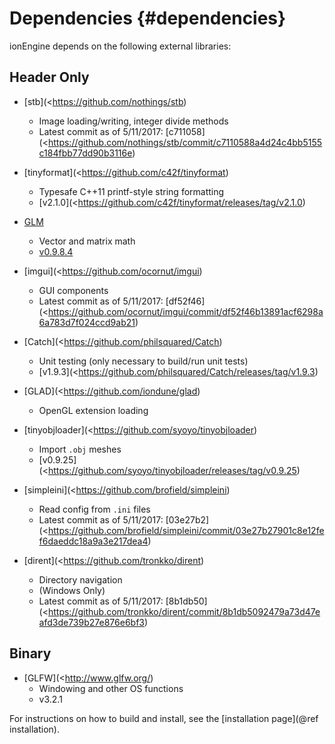 
Dependencies                   {#dependencies}
============

ionEngine depends on the following external libraries:

Header Only
-----------

  - [stb](<https://github.com/nothings/stb)

    - Image loading/writing, integer divide methods
    - Latest commit as of 5/11/2017: [c711058](<https://github.com/nothings/stb/commit/c7110588a4d24c4bb5155c184fbb77dd90b3116e)

  - [tinyformat](<https://github.com/c42f/tinyformat)

    - Typesafe C++11 printf-style string formatting
    - [v2.1.0](<https://github.com/c42f/tinyformat/releases/tag/v2.1.0)

  - [GLM](https://github.com/g-truc/glm)

    - Vector and matrix math
    - [v0.9.8.4](https://github.com/g-truc/glm/releases/tag/0.9.8.4)

  - [imgui](<https://github.com/ocornut/imgui)

    - GUI components
    - Latest commit as of 5/11/2017: [df52f46](<https://github.com/ocornut/imgui/commit/df52f46b13891acf6298a6a783d7f024ccd9ab21)

  - [Catch](<https://github.com/philsquared/Catch)

    - Unit testing (only necessary to build/run unit tests)
    - [v1.9.3](<https://github.com/philsquared/Catch/releases/tag/v1.9.3)

  - [GLAD](<https://github.com/iondune/glad)

    - OpenGL extension loading

  - [tinyobjloader](<https://github.com/syoyo/tinyobjloader)

    - Import `.obj` meshes
    - [v0.9.25](<https://github.com/syoyo/tinyobjloader/releases/tag/v0.9.25)

  - [simpleini](<https://github.com/brofield/simpleini)

    - Read config from `.ini` files
    - Latest commit as of 5/11/2017: [03e27b2](<https://github.com/brofield/simpleini/commit/03e27b27901c8e12fef6daeddc18a9a3e217dea4)

  - [dirent](<https://github.com/tronkko/dirent)

    - Directory navigation
    - (Windows Only)
    - Latest commit as of 5/11/2017: [8b1db50](<https://github.com/tronkko/dirent/commit/8b1db5092479a73d47eafd3de739b27e876e6bf3)

Binary
------

  - [GLFW](<http://www.glfw.org/)
    - Windowing and other OS functions
    - v3.2.1

For instructions on how to build and install, see the [installation page](@ref installation).
